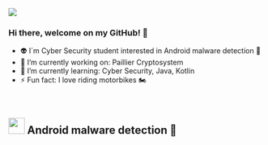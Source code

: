 <p align="left">
 <img src="https://user-images.githubusercontent.com/68067175/95767900-c776d600-0cb5-11eb-9e45-56f43da4db7e.jpg">
</p>

### Hi there, welcome on my GitHub! 👋

- 👽 I´m Cyber Security student interested in Android malware detection 💚
- 🔭 I’m currently working on: Paillier Cryptosystem
- 🌱 I’m currently learning: Cyber Security, Java, Kotlin
- ⚡ Fun fact: I love riding motorbikes 🏍️

<br/>
<h2> <img color="#3DDC84" height="32" width="32" src="https://cdn.jsdelivr.net/npm/simple-icons@v3/icons/android.svg" /> Android malware detection 👋


<!--
**Dordy175/Dordy175** is a ✨ _special_ ✨ repository because its `README.md` (this file) appears on your GitHub profile.

Here are some ideas to get you started:

 

- 👯 I’m looking to collaborate on ...
- 🤔 I’m looking for help with ...
- 💬 Ask me about ...
- 📫 How to reach me: ...
- 😄 Pronouns: ...
 
-->
